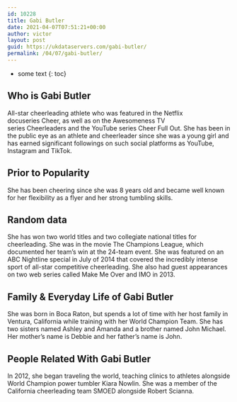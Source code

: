 ```yaml
---
id: 10228
title: Gabi Butler
date: 2021-04-07T07:51:21+00:00
author: victor
layout: post
guid: https://ukdataservers.com/gabi-butler/
permalink: /04/07/gabi-butler/
---
```


* some text
{: toc}


## Who is Gabi Butler



All-star cheerleading athlete who was featured in the Netflix docuseries Cheer, as well as on the Awesomeness TV series Cheerleaders and the YouTube series Cheer Full Out. She has been in the public eye as an athlete and cheerleader since she was a young girl and has earned significant followings on such social platforms as YouTube, Instagram and TikTok. 

                
                
                
## Prior to Popularity



She has been cheering since she was 8 years old and became well known for her flexibility as a flyer and her strong tumbling skills.

                
                
                
## Random data



She has won two world titles and two collegiate national titles for cheerleading. She was in the movie The Champions League, which documented her team&#8217;s win at the 24-team event. She was featured on an ABC Nightline special in July of 2014 that covered the incredibly intense sport of all-star competitive cheerleading. She also had guest appearances on two web series called Make Me Over and IMO in 2013. 

                
                
                
## Family & Everyday Life of Gabi Butler



She was born in Boca Raton, but spends a lot of time with her host family in Ventura, California while training with her World Champion Team. She has two sisters named Ashley and Amanda and a brother named John Michael. Her mother&#8217;s name is Debbie and her father&#8217;s name is John.

                
                
                
## People Related With Gabi Butler



In 2012, she began traveling the world, teaching clinics to athletes alongside World Champion power tumbler Kiara Nowlin. She was a member of the California cheerleading team SMOED alongside Robert Scianna. 

                
              
            
          
          
          
